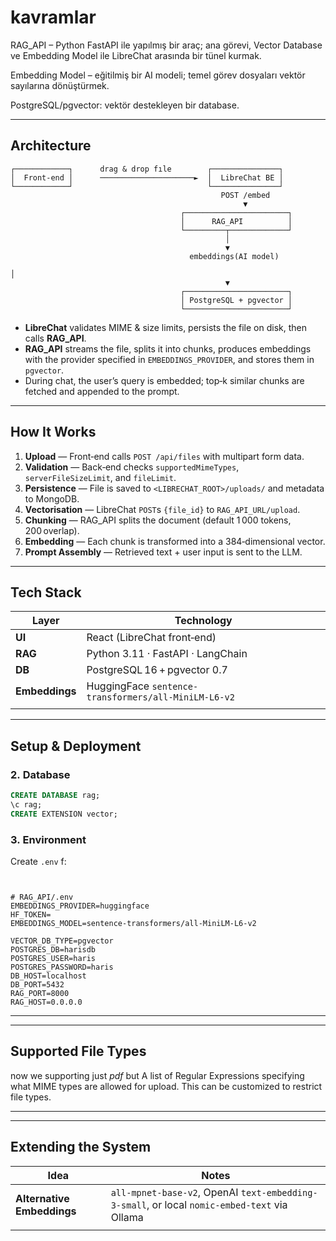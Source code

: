 # kavramlar 

RAG_API – Python FastAPI ile yapılmış bir araç; ana görevi, Vector Database ve Embedding Model ile LibreChat arasında bir tünel kurmak.

Embedding Model – eğitilmiş bir AI modeli; temel görev dosyaları vektör sayılarına dönüştürmek.

PostgreSQL/pgvector: vektör destekleyen bir database.



---

## Architecture

```text
┌────────────┐      drag & drop fıle        ┌───────────────┐
│  Front‑end │      ─────────────────────►  │  LibreChat BE │
└────────────┘                              └───────────────┘
                                               POST /embed
                                                    ▼
                                      ┌───────────────────────┐
                                      │      RAG_API          │
                                      └─────────┬─────────────┘
                                                │ 
                                                ▼
                                        embeddings(AI model)
                                                                                                                      │ 
                                                ▼
                                      ┌───────────────────────┐
                                      │ PostgreSQL + pgvector │
                                      └───────────────────────┘
```

* **LibreChat** validates MIME & size limits, persists the file on disk, then calls **RAG\_API**.
* **RAG\_API** streams the file, splits it into chunks, produces embeddings with the provider specified in `EMBEDDINGS_PROVIDER`, and stores them in `pgvector`.
* During chat, the user’s query is embedded; top‑k similar chunks are fetched and appended to the prompt.

---

## How It Works

1. **Upload** — Front‑end calls `POST /api/files` with multipart form data.
2. **Validation** — Back‑end checks `supportedMimeTypes`, `serverFileSizeLimit`, and `fileLimit`.
3. **Persistence** — File is saved to `<LIBRECHAT_ROOT>/uploads/` and metadata to MongoDB.
4. **Vectorisation** — LibreChat `POST`s `{file_id}` to `RAG_API_URL/upload`.
5. **Chunking** — RAG\_API splits the document (default 1 000 tokens, 200 overlap).
6. **Embedding** — Each chunk is transformed into a 384‑dimensional vector.
9. **Prompt Assembly** — Retrieved text + user input is sent to the LLM.

---

## Tech Stack

| Layer          | Technology                                                     |
| -------------- | -------------------------------------------------------------- |
| **UI**         | React (LibreChat front‑end)                                    |
| **RAG**        | Python 3.11 · FastAPI · LangChain                              |
| **DB**         | PostgreSQL 16 + pgvector 0.7                                   |
| **Embeddings** | HuggingFace `sentence-transformers/all‑MiniLM‑L6‑v2`  |
                                    |

---

## Setup & Deployment




### 2. Database

```sql
CREATE DATABASE rag;
\c rag;
CREATE EXTENSION vector;
```

### 3. Environment

Create `.env` f:

```


# RAG_API/.env
EMBEDDINGS_PROVIDER=huggingface
HF_TOKEN=
EMBEDDINGS_MODEL=sentence-transformers/all-MiniLM-L6-v2

VECTOR_DB_TYPE=pgvector
POSTGRES_DB=harisdb
POSTGRES_USER=haris
POSTGRES_PASSWORD=haris
DB_HOST=localhost
DB_PORT=5432
RAG_PORT=8000
RAG_HOST=0.0.0.0
```


---








---

## Supported File Types

now we supporting just *pdf* but A list of Regular Expressions specifying what MIME types are allowed for upload. This can be customized to restrict file types.

---



---

## Extending the System

| Idea                       | Notes                                                                                        |
| -------------------------- | -------------------------------------------------------------------------------------------- |
| **Alternative Embeddings** | `all-mpnet-base-v2`, OpenAI `text-embedding-3-small`, or local `nomic-embed-text` via Ollama |
                     |




